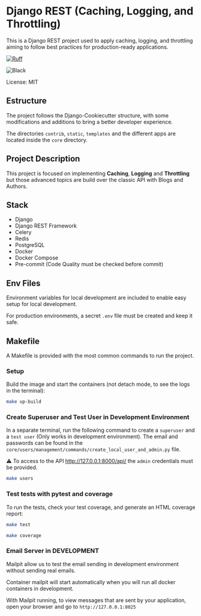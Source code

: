 # Django REST (Caching, Logging, and Throttling)

This is a Django REST project used to apply caching, logging, and throttling aiming to follow best practices for production-ready applications.

[![Ruff](https://img.shields.io/endpoint?url=https://raw.githubusercontent.com/astral-sh/ruff/main/assets/badge/v2.json)](https://github.com/astral-sh/ruff)

![Black](https://img.shields.io/badge/code%20style-black-000000.svg)

License: MIT

## Estructure

The project follows the Django-Cookiecutter structure, with some modifications and additions to bring a better developer experience.

The directories `contrib`, `static`, `templates` and the different apps are located inside the `core` directory.

## Project Description

This project is focused on implementing **Caching**, **Logging** and **Throttling** but those advanced topics are build over the classic API with Blogs and Authors.

## Stack

- Django
- Django REST Framework
- Celery
- Redis
- PostgreSQL
- Docker
- Docker Compose
- Pre-commit (Code Quality must be checked before commit)

## Env Files

Environment variables for local development are included to enable easy setup for local development.

For production environments, a secret `.env` file must be created and keep it safe.

## Makefile

A Makefile is provided with the most common commands to run the project.

### Setup

Build the image and start the containers (not detach mode, to see the logs in the terminal):

```bash
make up-build
```

### Create Superuser and Test User in Development Environment

In a separate terminal, run the following command to create a `superuser` and a `test user` (Only works in development environment). The email and passwords can be found in the `core/users/management/commands/create_local_user_and_admin.py` file.

⚠️ To access to the API <http://127.0.0.1:8000/api/> the `admin` credentials must be provided.

```bash
make users
```

### Test  tests with pytest and coverage

To run the tests, check your test coverage, and generate an HTML coverage report:

```bash
make test
```

```bash
make coverage
```

### Email Server in DEVELOPMENT

Mailpit allow us to test the email sending in development environment without sending real emails.

Container mailpit will start automatically when you will run all docker containers in development.

With Mailpit running, to view messages that are sent by your application, open your browser and go to `http://127.0.0.1:8025`
